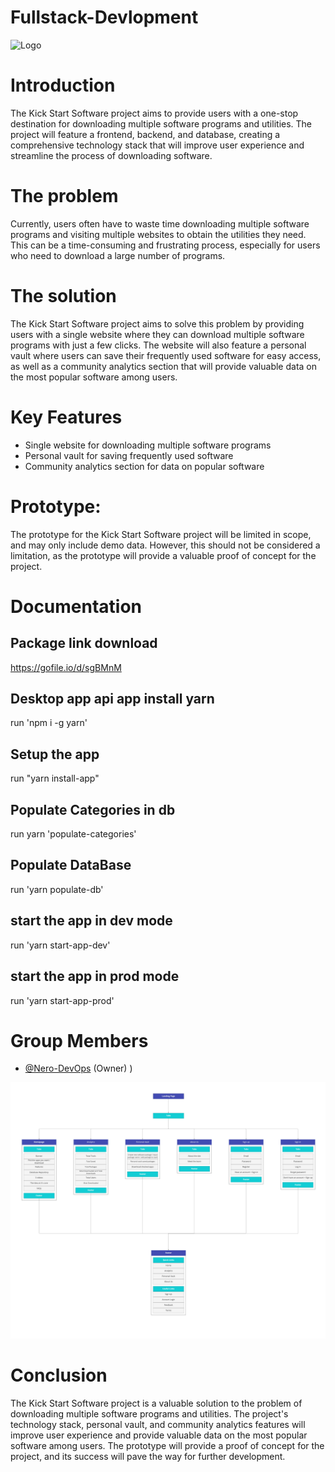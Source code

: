 # Fullstack-Devlopment

![](/.git_assets/HighRes.jpg "Logo")

# Introduction
The Kick Start Software project aims to provide users with a one-stop destination for downloading multiple software programs and utilities. The project will feature a frontend, backend, and database, creating a comprehensive technology stack that will improve user experience and streamline the process of downloading software.

# The problem
Currently, users often have to waste time downloading multiple software programs and visiting multiple websites to obtain the utilities they need. This can be a time-consuming and frustrating process, especially for users who need to download a large number of programs.

# The solution
The Kick Start Software project aims to solve this problem by providing users with a single website where they can download multiple software programs with just a few clicks. The website will also feature a personal vault where users can save their frequently used software for easy access, as well as a community analytics section that will provide valuable data on the most popular software among users.

# Key Features
* Single website for downloading multiple software programs
* Personal vault for saving frequently used software
* Community analytics section for data on popular software

# Prototype:
The prototype for the Kick Start Software project will be limited in scope, and may only include demo data. However, this should not be considered a limitation, as the prototype will provide a valuable proof of concept for the project.

# Documentation
## Package link download
https://gofile.io/d/sgBMnM

## Desktop app api app install yarn
run 'npm i -g yarn'

## Setup the app
run "yarn install-app"

## Populate Categories in db
run yarn 'populate-categories'

## Populate DataBase
run 'yarn populate-db'

## start the app in dev mode
run 'yarn start-app-dev'

## start the app in prod mode
run 'yarn start-app-prod'

# Group Members
* [@Nero-DevOps](https://github.com/Nero-DevOps) (Owner)
)


![](.git_assets/InformationAchitecture.jpg "Chart")


# Conclusion
The Kick Start Software project is a valuable solution to the problem of downloading multiple software programs and utilities. The project's technology stack, personal vault, and community analytics features will improve user experience and provide valuable data on the most popular software among users. The prototype will provide a proof of concept for the project, and its success will pave the way for further development.
